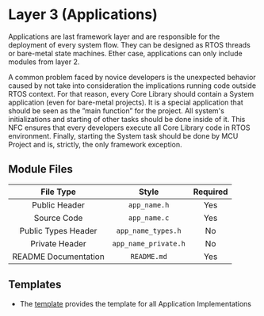 # Layer 3 (Applications)

Applications are last framework layer and are responsible for the deployment of every system flow. They can be designed as RTOS threads or bare-metal state machines. Ether case, applications can only include modules from layer 2.

A common problem faced by novice developers is the unexpected behavior caused by not take into consideration the implications running code outside RTOS context. For that reason, every Core Library should contain a System application (even for bare-metal projects). It is a special application that should be seen as the ”main function” for the project. All system's initializations and starting of other tasks should be done inside of it. This NFC ensures that every developers execute all Core Library code in RTOS environment. Finally, starting the System task should be done by MCU Project and is, strictly, the only framework exception.

## Module Files

|      File Type       |        Style         | Required |
| :------------------: | :------------------: | :------: |
|    Public Header     |     `app_name.h`     |   Yes    |
|     Source Code      |     `app_name.c`     |   Yes    |
| Public Types Header  |  `app_name_types.h`  |    No    |
|    Private Header    | `app_name_private.h` |    No    |
| README Documentation |     `README.md`      |   Yes    |


## Templates
- The [template](apps/templates/name/) provides the template for all Application Implementations



